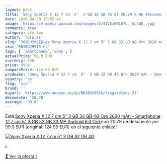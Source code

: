 ```yaml
---
layout: post
title: 'Sony Xperia X 12 7 cm  5"  3 GB 32 GB 4G al 20.79 % de descuento'
date: 2020-04-30 15:05:43
image: 'https://m.media-amazon.com/images/I/41VAzOWL0fL._SL400_.jpg'
comments: true
category: ofertas
author: 'tole.es'
slug: 'B01BU29SI6-es Sony Xperia X 12 7 cm 5" 3 GB 32 GB 4G Oro 2620 mAh -...'
sku: 'B01BU29SI6-es'
tags: [ 'smartphone','sony', ]
actualPrice: 99.0 EUR
currency: EUR
price: 99.0
comparePrice: 124.99 EUR
prodname: 'Sony Xperia X 12 7 cm  5"  3 GB 32 GB 4G Oro 2620 mAh - Smartphone  12 7 cm  5"   3 GB  32 GB  23 MP  Android 6.0  Oro '
country: 'es'
flag: '🇪🇸'
brand: ''
buyurl: 'https://www.amazon.es/dp/B01BU29SI6/?tag=tolees-21'
descuento: '20.79'
average: '99.0'
---
```


Está [Sony Xperia X 12 7 cm  5"  3 GB 32 GB 4G Oro 2620 mAh - Smartphone  12 7 cm  5"   3 GB  32 GB  23 MP  Android 6.0  Oro ](https://www.amazon.es/dp/B01BU29SI6/?tag=tolees-21) con 20.79 de descuento por 99.0 EUR (original: 124.99 EUR) en el siguiente enlace!

[![Sony Xperia X 12 7 cm  5"  3 GB 32 GB 4G](https://m.media-amazon.com/images/I/41VAzOWL0fL._SL400_.jpg)](https://www.amazon.es/dp/B01BU29SI6/?tag=tolees-21)

ℹ️:


[🛒 Ver la oferta!!](https://www.amazon.es/dp/B01BU29SI6/?tag=tolees-21)
